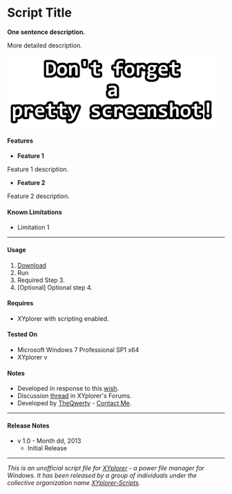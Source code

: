 # Script Title

**One sentence description.**

More detailed description.

![Screenshot.](./.img/Screenshots.png)

#### Features
+ **Feature 1**

 Feature 1 description.

+ **Feature 2**

 Feature 2 description.


#### Known Limitations
+ Limitation 1

----------

#### Usage
1. [Download](./Script.xys?raw=true)
2. Run
3. Required Step 3.
4. [Optional] Optional step 4.

#### Requires
+ XYplorer with scripting enabled.

#### Tested On
+ Microsoft Windows 7 Professional SP1 x64
+ XYplorer v

#### Notes
+ Developed in response to this [wish](example.com).
+ Discussion [thread](example.com) in XYplorer's Forums.
+ Developed by [TheQwerty](https://github.com/TheQwerty) - [Contact Me](http://www.xyplorer.com/xyfc/memberlist.php?mode=viewprofile&u=438).

----------

#### Release Notes
+ v 1.0 - Month dd, 2013
    - Initial Release

----------


_This is an unofficial script file for [XYplorer](http://xyplorer.com/index.php) - a power file manager for Windows.
It has been released by a group of individuals under the collective organization name [XYplorer-Scripts](https://github.com/XYplorer-Scripts)._